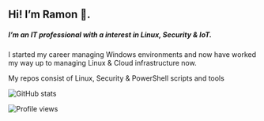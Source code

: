 ## Hi! I’m Ramon 👋.

##### I’m an IT professional with a interest in Linux, Security & IoT.

I started my career managing Windows environments and now have worked my way up to managing Linux & Cloud infrastructure now.

My repos consist of Linux, Security & PowerShell scripts and tools


![GitHub stats](https://github-readme-stats.vercel.app/api?username=codingmayhem&show_icons=true)  

![Profile views](https://gpvc.arturio.dev/codingmayhem)  

